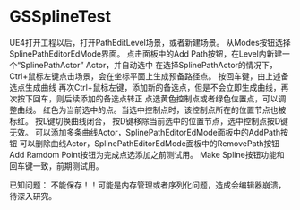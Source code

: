 # GSSplineTest

UE4打开工程以后，打开PathEditLevel场景，或者新建场景。
从Modes按钮选择SplinePathEditorEdMode界面。
点击面板中的Add Path按钮，在Level内新建一个“SplinePathActor” Actor，并自动选中
在选择SplinePathActor的情况下，Ctrl+鼠标左键点击场景，会在坐标平面上生成预备路径点。
按回车键，由上述备选点生成曲线
再次Ctrl+鼠标左键，添加新的备选点，但是不会立即生成曲线，再次按下回车，则后续添加的备选点转正
点选黄色控制点或者绿色位置点，可以调整曲线。
红色为当前选中的点。当选中控制点时，该控制点所在的位置节点也被标红。
按L键切换曲线闭合，
按D键移除当前选中的位置节点，选中控制点按D键无效。
可以添加多条曲线Actor，SplinePathEditorEdMode面板中的AddPath按钮
可以删除曲线Actor，SplinePathEditorEdMode面板中的RemovePath按钮
Add Ramdom Point按钮为完成点选添加之前测试用。
Make Spline按钮功能和回车键一致，前期测试用。



已知问题：
不能保存！！可能是内存管理或者序列化问题，造成会编辑器崩溃，待深入研究。
